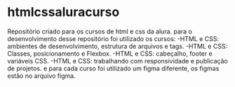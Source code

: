 # htmlcssaluracurso
Repositório criado para os cursos de html e css da alura.
para o desenvolvimento desse repositório foi utilizado os cursos:
-HTML e CSS: ambientes de desenvolvimento, estrutura de arquivos e tags.
-HTML e CSS: Classes, posicionamento e Flexbox.
-HTML e CSS: cabeçalho, footer e variáveis CSS.
-HTML e CSS: trabalhando com responsividade e publicação de projetos.
e para cada curso foi utilizado um figma diferente, os figmas estão no arquivo figma.

